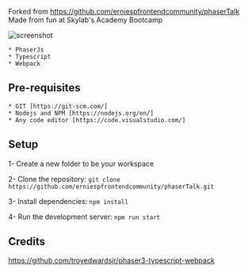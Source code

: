 Forked from https://github.com/erniespfrontendcommunity/phaserTalk
Made from fun at Skylab's Academy Bootcamp

![screenshot](http://phaser.io/images/img.png)

    * PhaserJs
    * Typescript
    * Webpack

## Pre-requisites

    * GIT [https://git-scm.com/]
    * Nodejs and NPM [https://nodejs.org/en/]
    * Any code editor [https://code.visualstudio.com/]
    
## Setup

1- Create a new folder to be your workspace

2- Clone the repository:  ```git clone https://github.com/erniespfrontendcommunity/phaserTalk.git```
        
3- Install dependencies:   ```npm install```
    
4- Run the development server: ```npm run start```
        
## Credits

https://github.com/troyedwardsjr/phaser3-typescript-webpack
       





